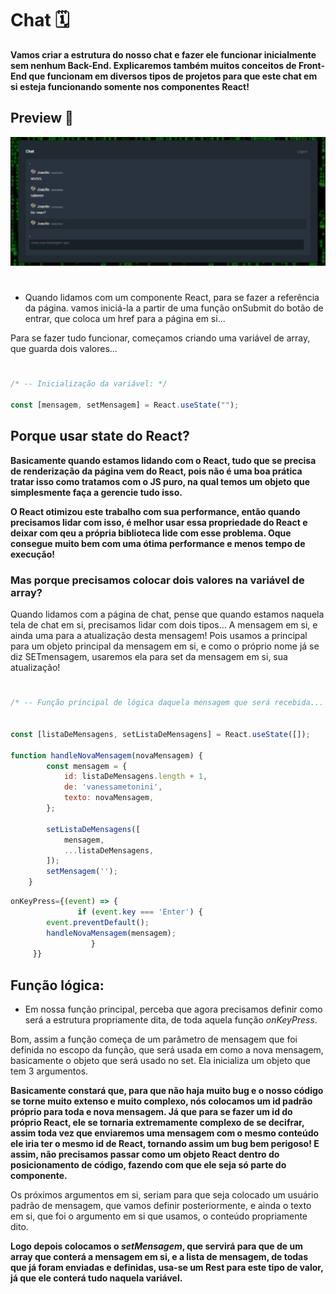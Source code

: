 # Chat 🗓️

**Vamos criar a estrutura do nosso chat e fazer ele funcionar inicialmente sem nenhum Back-End. Explicaremos também muitos conceitos de Front-End que funcionam em diversos tipos de projetos para que este chat em si esteja funcionando somente nos componentes React!**

## **Preview** 📃 

<img src="./chat_print.png">

# 


- Quando lidamos com um componente React, para se fazer a referência da página. vamos iniciá-la a partir de uma função onSubmit do botão de entrar, que coloca um href para a página em si...


Para se fazer tudo funcionar, começamos criando uma variável de array, que guarda dois valores...
# 
``` jsx
/* -- Inicialização da variável: */

const [mensagem, setMensagem] = React.useState("");

```

## Porque usar state do React?


**Basicamente quando estamos lidando com o React, tudo que se precisa de renderização da página vem do React, pois não é uma boa prática tratar isso como tratamos com o JS puro, na qual temos um objeto que simplesmente faça a gerencie tudo isso.**

**O React otimizou este trabalho com sua performance, então quando precisamos lidar com isso, é melhor usar essa propriedade do React e deixar com qeu a própria biblioteca lide com esse problema. Oque consegue muito bem com uma ótima performance e menos tempo de execução!**

### **Mas porque precisamos colocar dois valores na variável de array?**

Quando lidamos com a página de chat, pense que quando estamos naquela tela de chat em si, precisamos lidar com dois tipos... A mensagem em si, e ainda uma para a atualização desta mensagem! Pois usamos a principal para um objeto principal da mensagem em si, e como o próprio nome já se diz SETmensagem, usaremos ela para set da mensagem em si, sua atualização!
#
``` jsx 
/* -- Função principal de lógica daquela mensagem que será recebida... */


const [listaDeMensagens, setListaDeMensagens] = React.useState([]);

function handleNovaMensagem(novaMensagem) {
        const mensagem = {
            id: listaDeMensagens.length + 1,
            de: 'vanessametonini',
            texto: novaMensagem,
        };

        setListaDeMensagens([
            mensagem,
            ...listaDeMensagens,
        ]);
        setMensagem('');
    }
```

```jsx
onKeyPress={(event) => {
               if (event.key === 'Enter') {
        event.preventDefault();
        handleNovaMensagem(mensagem);
                  }
     }}
```
## Função lógica:

- Em nossa função principal, perceba que agora precisamos definir como será a estrutura propriamente dita, de toda aquela função _onKeyPress_.

Bom, assim a função começa de um parâmetro de mensagem que foi definida no escopo da função, que será usada em como a nova mensagem, basicamente o objeto que será usado no set. Ela inicializa um objeto que tem 3 argumentos.

**Basicamente constará que, para que não haja muito bug e o nosso código se torne muito extenso e muito complexo, nós colocamos um id padrão próprio para toda e nova mensagem. Já que para se fazer um id do próprio React, ele se tornaria extremamente complexo de se decifrar, assim toda vez que enviaremos uma mensagem com o mesmo conteúdo ele iria ter o mesmo id de React, tornando assim um bug bem perigoso! E assim, não precisamos passar como um objeto React dentro do posicionamento de código, fazendo com que ele seja só parte do componente.**

Os próximos argumentos em si, seriam para que seja colocado um usuário padrão de mensagem, que vamos definir posteriormente, e ainda o texto em si, que foi o argumento em si que usamos, o conteúdo propriamente dito.

**Logo depois colocamos o _setMensagem_, que servirá para que de um array que conterá a mensagem em si, e a lista de mensagem, de todas que já foram enviadas e definidas, usa-se um Rest para este tipo de valor, já que ele conterá tudo naquela variável.**
#